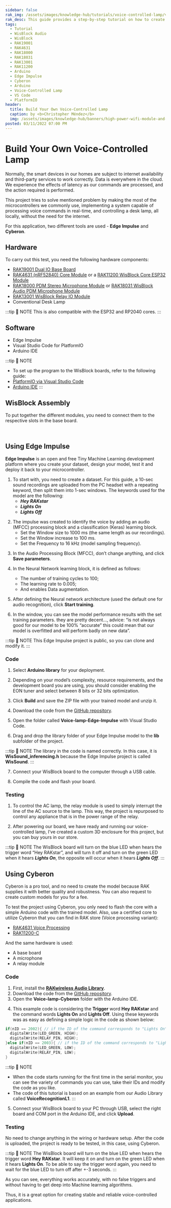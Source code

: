 ```yaml
---
sidebar: false
rak_img: /assets/images/knowledge-hub/tutorials/voice-controlled-lamp/voice-controlled-lamp.png
rak_desc: This guide provides a step-by-step tutorial on how to create a voice-controlled lamp using Edge Impulse and Cyberon.
tags:
  - Tutorial
  - WisBlock Audio
  - WisBlock
  - RAK19001
  - RAK4631
  - RAK18000
  - RAK18031
  - RAK13001
  - RAK11200
  - Arduino
  - Edge Impulse
  - Cyberon
  - Arduino
  - Voice-Controlled Lamp
  - VS Code
  - PlatformIO
header:
  title: Build Your Own Voice-Controlled Lamp
  caption: by <b>Christopher Méndez</b>
  img: /assets/images/knowledge-hub/banners/high-power-wifi-module-and-power-line-communications.jpg
posted: 03/11/2022 07:00 PM
---
```


# Build Your Own Voice-Controlled Lamp

Normally, the smart devices in our homes are subject to internet availability and third-party services to work correctly. Data is everywhere in the cloud. We experience the effects of latency as our commands are processed, and the action required is performed.

This project tries to solve mentioned problem by making the most of the microcontrollers we commonly use, implementing a system capable of processing voice commands in real-time, and controlling a desk lamp, all locally, without the need for the internet.

For this application, two different tools are used - **Edge Impulse** and **Cyberon**.


## Hardware

To carry out this test, you need the following hardware components:

- [RAK19001 Dual IO Base Board](https://store.rakwireless.com/products/rak19001-wisblock-dual-io-base-board?utm_source=RAK19001&utm_medium=Document&utm_campaign=BuyFromStore)
- [RAK4631 (nRF52840) Core Module](https://store.rakwireless.com/products/rak4631-lpwan-node?utm_source=RAK4631WisBlockLPWANModule&utm_medium=Document&utm_campaign=BuyFromStore) or a [RAK11200 WisBlock Core ESP32 Module](https://store.rakwireless.com/products/wiscore-esp32-module-rak11200?utm_source=WisBlockRAK11200&utm_medium=Document&utm_campaign=BuyFromStore)
- [RAK18000 PDM Stereo Microphone Module](https://store.rakwireless.com/products/wisblock-microphone-module-rak18000?utm_source=WisBlockRAK18000&utm_medium=Document&utm_campaign=BuyFromStore) or [RAK18031 WisBlock Audio PDM Microphone Module](https://store.rakwireless.com/products/pdm-microphone-sensor-20-10khz-stmicroelectronics-mp34dt06j-rak18031?utm_source=RAK18031&utm_medium=Document&utm_campaign=BuyFromStore)
- [RAK13001 WisBlock Relay IO Module](https://store.rakwireless.com/products/relay-io-rak13001?utm_source=RAK13001&utm_medium=Document&utm_campaign=BuyFromStore)
- Conventional Desk Lamp

:::tip 📝 NOTE
This is also compatible with the ESP32 and RP2040 cores.
:::

## Software

- Edge Impulse
- Visual Studio Code for PlatformIO
- Arduino IDE


:::tip 📝 NOTE
- To set up the program to the WisBlock boards, refer to the following guide:
- [PlatformIO via Visual Studio Code](https://docs.rakwireless.com/Knowledge-Hub/Learn/Board-Support-Package-Installation-in-PlatformIO/)
- [Arduino IDE](https://docs.rakwireless.com/Knowledge-Hub/Learn/Installation-of-Board-Support-Package-in-Arduino-IDE/)
:::


## WisBlock Assembly

To put together the different modules, you need to connect them to the respective slots in the base board.



<rk-img
  src="/assets/images/knowledge-hub/tutorials/voice-controlled-lamp/1.mounting-sketch.png"
  width="70%"
  caption="Assembling the core to the base board"
/>


<br>

<rk-img
  src="/assets/images/knowledge-hub/tutorials/voice-controlled-lamp/2.assembly-photo.png"
  width="80%"
  caption="Assembling the components"
/>


## Using Edge Impulse


**Edge Impulse** is an open and free Tiny Machine Learning development platform where you create your dataset, design your model, test it and deploy it back to your microcontroller.


<rk-img
  src="/assets/images/knowledge-hub/tutorials/voice-controlled-lamp/3.dataset.png"
  width="80%"
  caption="Dataset of the model"
/>

1. To start with, you need to create a dataset. For this guide, a 10-sec sound recordings are uploaded from the PC headset with a repeating keyword, then split them into 1-sec windows. The keywords used for the model are the following:
      - ***Hey RAKstar***
      - ***Lights On***
      - ***Lights Off***

<rk-img
  src="/assets/images/knowledge-hub/tutorials/voice-controlled-lamp/4.create-dataset.png"
  width="100%"
  caption="Collecting data"
/>

2. The impulse was created to identify the voice by adding an audio (MFCC) processing block and a classification (Keras) learning block.
   - Set the Window size to 1000&nbsp;ms (the same length as our recordings).
   - Set the Window increase to 100&nbsp;ms.
   - Set the Frequency to 16&nbsp;kHz (model sampling frequency).

<rk-img
  src="/assets/images/knowledge-hub/tutorials/voice-controlled-lamp/5.creaate-impulse.png"
  width="100%"
  caption="Creating the impulse"
/>

3. In the Audio Processing Block (MFCC), don’t change anything, and click **Save parameters**.

<rk-img
  src="/assets/images/knowledge-hub/tutorials/voice-controlled-lamp/6.save-parameters.png"
  width="100%"
  caption="Saving the parameters"
/>

4. In the Neural Network learning block, it is defined as follows:

   - The number of training cycles to 100;
   - The learning rate to 0.005;
   - And enables Data augmentation.


<rk-img
  src="/assets/images/knowledge-hub/tutorials/voice-controlled-lamp/7.neural-network.png"
  width="80%"
  caption="Setting up the Neural Network Classifier"
/>

5. After defining the Neural network architecture (used the default one for audio recognition), click **Start training**.


<rk-img
  src="/assets/images/knowledge-hub/tutorials/voice-controlled-lamp/8.start-training.png"
  width="80%"
  caption="Start training for audio recognition"
/>

6. In the window, you can see the model performance results with the set training parameters. they are pretty decent…, advice: “is not always good for our model to be 100% “accurate” this could mean that our model is overfitted and will perform badly on new data”.


<rk-img
  src="/assets/images/knowledge-hub/tutorials/voice-controlled-lamp/9.performance.png"
  width="70%"
  caption="Training performance"
/>


:::tip 📝 NOTE
This Edge Impulse project is public, so you can clone and modify it.
:::



### Code

1. Select **Arduino library** for your deployment.


<rk-img
  src="/assets/images/knowledge-hub/tutorials/voice-controlled-lamp/10.arduino-library.png"
  width="80%"
  caption="Selecting Arduino library"
/>


2. Depending on your model’s complexity, resource requirements, and the development board you are using, you should consider enabling the EON tuner and select between 8 bits or 32 bits optimization.

3. Click **Build** and save the ZIP file with your trained model and unzip it.

<rk-img
  src="/assets/images/knowledge-hub/tutorials/voice-controlled-lamp/11.optimization.png"
  width="80%"
  caption="Selecting model optimization"
/>


4. Download the code from the [GitHub repository](https://github.com/mcmchris/voice-controlled-lamp).

5. Open the folder called **Voice-lamp-Edge-Impulse** with Visual Studio Code.


<rk-img
  src="/assets/images/knowledge-hub/tutorials/voice-controlled-lamp/12.vscode.png"
  width="100%"
  caption="Opening Visual Studio Code"
/>


6. Drag and drop the library folder of your Edge Impulse model to the **lib** subfolder of the project.

<rk-img
  src="/assets/images/knowledge-hub/tutorials/voice-controlled-lamp/13.add-library.png"
  width="100%"
  caption="Adding the library to VS Code"
/>


:::tip 📝 NOTE
The library in the code is named correctly. In this case, it is **WisSound_inferencing.h** because the Edge Impulse project is called **WisSound**.
:::

7. Connect your WisBlock board to the computer through a USB cable.

8. Compile the code and flash your board.


### Testing

1. To control the AC lamp, the relay module is used to simply interrupt the line of the AC source to the lamp. This way, the project is repurposed to control any appliance that is in the power range of the relay.


<rk-img
  src="/assets/images/knowledge-hub/tutorials/voice-controlled-lamp/14.wiring-reference.png"
  width="80%"
  caption="Wiring reference"
/>

2. After powering our board, we have ready and running our voice-controlled lamp, I’ve created a custom 3D enclosure for this project, but you can buy yours in our store.

<rk-img
  src="/assets/images/knowledge-hub/tutorials/voice-controlled-lamp/15.power-source.png"
  width="80%"
  caption="Powering the board using a battery or USB"
/>


<rk-img
  src="/assets/images/knowledge-hub/tutorials/voice-controlled-lamp/16.lamp-setup.png"
  width="80%"
  caption="Use case setup using Edge Impulse"
/>

:::tip 📝 NOTE
The WisBlock board will turn on the blue LED when hears the trigger word “Hey RAKstar”, and will turn it off and turn on the green LED when it hears ***Lights On***, the opposite will occur when it hears ***Lights Off***.
:::


## Using Cyberon

Cyberon is a pro tool, and no need to create the model because RAK supplies it with better quality and robustness. You can also request to create custom models for you for a fee.

To test the project using Cyberon, you only need to flash the core with a simple Arduino code with the trained model. Also, use a certified core to utilize Cyberon that you can find in RAK store (Voice processing variant):

- [RAK4631 Voice Processing](https://store.rakwireless.com/products/rak4631-lpwan-node?variant=42402017149126?utm_source=WisBlockRAK4631&utm_medium=Document&utm_campaign=BuyFromStore)
- [RAK11200-C](https://store.rakwireless.com/products/wiscore-esp32-module-rak11200?variant=42402030452934?utm_source=WisBlockRAK11200&utm_medium=Document&utm_campaign=BuyFromStore)


And the same hardware is used:
- A base board
- A microphone
- A relay module


### Code

1. First, install the [**RAKwireless Audio Library**](https://github.com/RAKWireless/RAKwireless-Audio-library).
2. Download the code from the [GitHub repository](https://github.com/mcmchris/voice-controlled-lamp).
3. Open the **Voice-lamp-Cyberon** folder with the Arduino IDE.


<rk-img
  src="/assets/images/knowledge-hub/tutorials/voice-controlled-lamp/17.open-folder.png"
  width="80%"
  caption="Opening the Voice-lamp-Cyberon folder"
/>

4. This example code is considering the **Trigger** word **Hey RAKstar** and the command words **Lights On** and **Lights Off**. Using these keywords was as easy as defining a simple logic in the code as shown below:


```c
if(nID == 2002){ // if the ID of the command corresponds to "Lights On"
  digitalWrite(LED_GREEN, HIGH);
  digitalWrite(RELAY_PIN, HIGH);
}else if(nID == 2003){ // if the ID of the command corresponds to "Lights Off"
  digitalWrite(LED_GREEN, LOW);
  digitalWrite(RELAY_PIN, LOW);
}
```


:::tip 📝 NOTE
- When the code starts running for the first time in the serial monitor, you can see the variety of commands you can use, take their IDs and modify the code as you like.
- The code of this tutorial is based on an example from our Audio Library called **VoiceRecognitionL1**.
:::


5. Connect your WisBlock board to your PC through USB, select the right board and COM port in the Arduino IDE, and click **Upload**.


<rk-img
  src="/assets/images/knowledge-hub/tutorials/voice-controlled-lamp/18.connect.png"
  width="80%"
  caption="Connecting WisBlock to PC thru USB"
/>

### Testing

No need to change anything in the wiring or hardware setup. After the code is uploaded, the project is ready to be tested, in this case, using Cyberon.


<rk-img
  src="/assets/images/knowledge-hub/tutorials/voice-controlled-lamp/19.use-case.png"
  width="80%"
  caption="Use case setup using Cyberon"
/>

:::tip 📝 NOTE
The WisBlock board will turn on the blue LED when hears the trigger word **Hey RAKstar**. It will keep it on and turn on the green LED when it hears **Lights On**. To be able to say the trigger word again, you need to wait for the blue LED to turn off after +-3 seconds.
:::


As you can see, everything works accurately, with no false triggers and without having to get deep into Machine learning algorithms.

Thus, it is a great option for creating stable and reliable voice-controlled applications.
